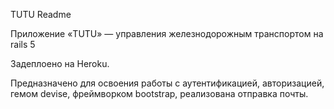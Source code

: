 TUTU Readme

Приложение «TUTU» — управления железнодорожным транспортом на rails 5

Задеплоено на Heroku.

Предназначено для освоения работы с аутентификацией, авторизацией, гемом devise, фреймворком bootstrap, реализована отправка почты.
